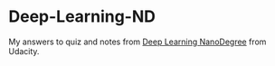# Deep-Learning-ND
My answers to quiz and notes from [Deep Learning NanoDegree](https://classroom.udacity.com/nanodegrees/nd101/dashboard/overview) from Udacity. 
